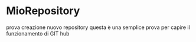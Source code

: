 # MioRepository
prova creazione nuovo repository
questa è una semplice prova per capire il funzionamento di GIT hub
